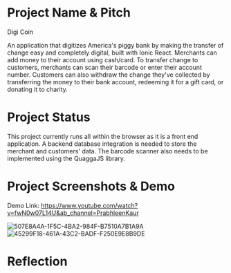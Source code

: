 # Project Name & Pitch

Digi Coin

An application that digitizes America's piggy bank by making the transfer of change easy and completely digital, built with Ionic React. Merchants can add money to their account using cash/card. To transfer change to customers, merchants can scan their barcode or enter their account number. Customers can also withdraw the change they've collected by transferring the money to their bank account, redeeming it for a gift card, or donating it to charity. 

# Project Status

This project currently runs all within the browser as it is a front end application. A backend database integration is needed to store the merchant and customers' data. The barcode scanner also needs to be implemented using the QuaggaJS library.

# Project Screenshots & Demo

Demo Link: https://www.youtube.com/watch?v=fwN0w07L14U&ab_channel=PrabhleenKaur

![507E8A4A-1F5C-4BA2-984F-B7510A7B1A9A](https://user-images.githubusercontent.com/59297291/182770355-c0cd97e2-b466-4c10-9467-a79af0ac2833.JPG)
![45299F18-461A-43C2-BADF-F250E9E8B9DE](https://user-images.githubusercontent.com/59297291/182770375-71d19893-75e3-40b9-a31f-bbdcb8af23f6.JPG)

# Reflection
